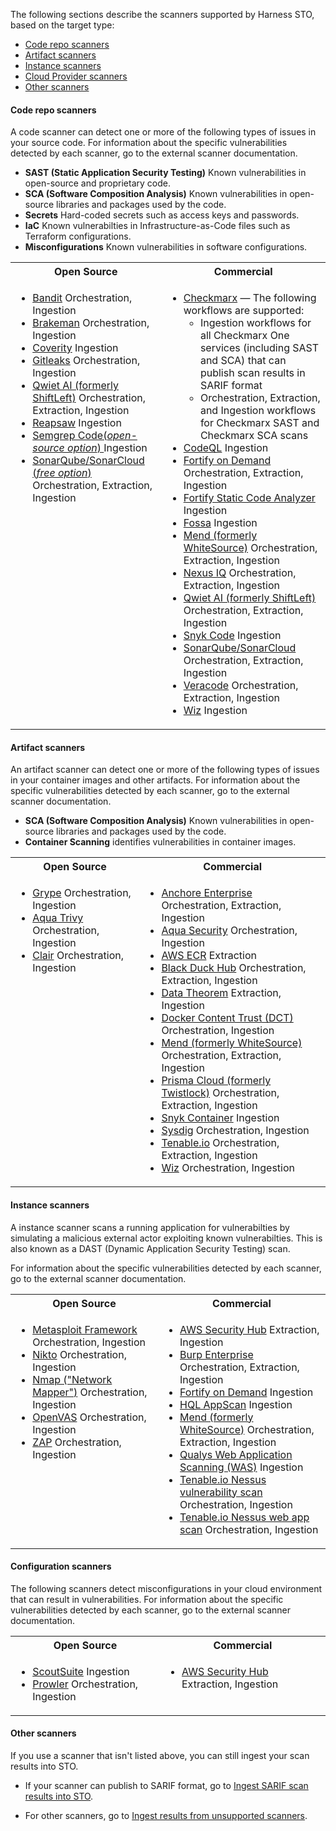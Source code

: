 The following sections describe the scanners supported by Harness STO, based on the target type:

- [Code repo scanners](#code-repository-scanners)
- [Artifact scanners](#artifact-scanners)
- [Instance scanners](#instance-scanners)
- [Cloud Provider scanners](#cloud-provider-scanners)
- [Other scanners](#other-scanners)


#### Code repo scanners

A code scanner can detect one or more of the following types of issues in your source code. For information about the specific vulnerabilities detected by each scanner, go to the external scanner documentation. 

* **SAST (Static Application Security Testing)** Known vulnerabilities in open-source and proprietary code.
* **SCA (Software Composition Analysis)** Known vulnerabilities in open-source libraries and packages used by the code. 
* **Secrets** Hard-coded secrets such as access keys and passwords.
* **IaC** Known vulnerabilties in Infrastructure-as-Code files such as Terraform configurations.
* **Misconfigurations** Known vulnerabilities in software configurations. 


<table>
    <tr>
        <th>Open Source</th>
        <th>Commercial</th>
    </tr>
    <tr>
        <td valign="top">
          <ul>
          <li><a href="/docs/security-testing-orchestration/sto-techref-category/bandit-scanner-reference">Bandit</a>  Orchestration, Ingestion </li>
           <li><a href="/docs/security-testing-orchestration/sto-techref-category/brakeman-scanner-reference">Brakeman</a> Orchestration, Ingestion </li>
           <li><a href="/docs/security-testing-orchestration/sto-techref-category/coverity-scanner-reference">Coverity</a> Ingestion </li>
            <li><a href="/docs/security-testing-orchestration/sto-techref-category/gitleaks-scanner-reference">Gitleaks</a>  Orchestration, Ingestion </li>        
            <li><a href="/docs/security-testing-orchestration/sto-techref-category/qwiet-scanner-reference">Qwiet AI (formerly ShiftLeft)</a> Orchestration, Extraction, Ingestion</li>
            <li><a href="/docs/security-testing-orchestration/sto-techref-category/reapsaw-scanner-reference">Reapsaw</a> Ingestion</li>
            <li><a href="/docs/security-testing-orchestration/sto-techref-category/semgrep/semgrep-scanner-reference">Semgrep Code(<i>open-source option</i>) </a> Ingestion</li>
            <li><a href="/docs/security-testing-orchestration/sto-techref-category/sonarqube-sonar-scanner-reference">SonarQube/SonarCloud (<i>free option</i>) </a> Orchestration, Extraction, Ingestion</li>
         </ul>
        </td>
        <td valign="top">
         <ul>
            <li>
                <a href="/docs/security-testing-orchestration/sto-techref-category/checkmarx-scanner-reference">Checkmarx</a>
                 — The following workflows are supported:
                <ul>
                  <li>Ingestion workflows for all Checkmarx One services (including SAST and SCA) that can publish scan results in SARIF format</li>
                  <li>Orchestration, Extraction, and Ingestion workflows for Checkmarx SAST and Checkmarx SCA scans</li>
                </ul>
              </li>
            <li><a href="/docs/security-testing-orchestration/sto-techref-category/codeql-scanner-reference">CodeQL</a> Ingestion </li>
            <li><a href="/docs/security-testing-orchestration/sto-techref-category/fortify-on-demand-scanner-reference">Fortify on Demand</a> Orchestration, Extraction, Ingestion</li>
            <li><a href="/docs/security-testing-orchestration/sto-techref-category/fortify-scanner-reference">Fortify Static Code Analyzer</a> Ingestion</li>
              <li><a href="/docs/security-testing-orchestration/sto-techref-category/fortify-scanner-reference">Fossa</a> Ingestion</li>
            <li><a href="/docs/security-testing-orchestration/sto-techref-category/mend-scanner-reference">Mend (formerly WhiteSource)</a> Orchestration, Extraction, Ingestion</li>
              <li><a href="/docs/security-testing-orchestration/sto-techref-category/nexus-scanner-reference">Nexus IQ</a> Orchestration, Extraction, Ingestion </li>
            <li><a href="/docs/security-testing-orchestration/sto-techref-category/qwiet-scanner-reference">Qwiet AI (formerly ShiftLeft)</a> Orchestration, Extraction, Ingestion</li>
            <li><a href="/docs/security-testing-orchestration/sto-techref-category/snyk/snyk-scanner-reference">Snyk Code</a> Ingestion</li>
              <li><a href="/docs/security-testing-orchestration/sto-techref-category/sonarqube-sonar-scanner-reference">SonarQube/SonarCloud</a> Orchestration, Extraction, Ingestion</li>
            <li><a href="/docs/security-testing-orchestration/sto-techref-category/veracode-scanner-reference">Veracode</a> Orchestration, Extraction, Ingestion</li>
              <li><a href="/docs/security-testing-orchestration/sto-techref-category/wiz-scanner-reference">Wiz</a> Ingestion  </li>
         </ul>
     </td>
   </tr>
</table>


#### Artifact scanners

An artifact scanner can detect one or more of the following types of issues in your container images and other artifacts. For information about the specific vulnerabilities detected by each scanner, go to the external scanner documentation. 

* **SCA (Software Composition Analysis)** Known vulnerabilities in open-source libraries and packages used by the code. 
* **Container Scanning** identifies vulnerabilities in container images.

<table>
    <tr>
        <th>Open Source</th>
        <th>Commercial</th>
    </tr>
    <tr>
        <td valign="top">
          <ul>
           <li><a href="/docs/security-testing-orchestration/sto-techref-category/grype/grype-scanner-reference">Grype</a>  Orchestration, Ingestion </li>
            <li><a href="/docs/security-testing-orchestration/sto-techref-category/trivy/aqua-trivy-scanner-reference">Aqua Trivy</a> Orchestration, Ingestion  </li>
            <li><a href="/docs/security-testing-orchestration/sto-techref-category/clair-scanner-reference">Clair</a> Orchestration, Ingestion </li>
         </ul>
        </td>
        <td valign="top">
         <ul>
              <li><a href="/docs/security-testing-orchestration/sto-techref-category/anchore-enterprise-scanner-reference">Anchore Enterprise</a> Orchestration, Extraction, Ingestion </li>
              <li><a href="/docs/security-testing-orchestration/sto-techref-category/aquasec-scanner-reference">Aqua Security</a> Orchestration, Ingestion </li>
              <li><a href="/docs/security-testing-orchestration/sto-techref-category/aws-ecr-scanner-reference">AWS ECR</a> Extraction </li>
              <li><a href="/docs/security-testing-orchestration/sto-techref-category/black-duck-hub-scanner-reference">Black Duck Hub</a> Orchestration, Extraction, Ingestion</li>
            <li><a href="/docs/security-testing-orchestration/sto-techref-category/data-theorem-scanner-reference">Data Theorem</a> Extraction, Ingestion</li>
            <li><a href="/docs/security-testing-orchestration/sto-techref-category/docker-content-trust-dct-scanner-reference">Docker Content Trust (DCT)</a> Orchestration, Ingestion</li>
              <li><a href="/docs/security-testing-orchestration/sto-techref-category/mend-scanner-reference">Mend (formerly WhiteSource)</a> Orchestration, Extraction, Ingestion</li>
            <li><a href="/docs/security-testing-orchestration/sto-techref-category/prisma-cloud-scanner-reference">Prisma Cloud (formerly Twistlock)</a> Orchestration, Extraction, Ingestion</li>
              <li><a href="/docs/security-testing-orchestration/sto-techref-category/snyk/snyk-scanner-reference">Snyk Container</a> Ingestion</li>
              <li><a href="/docs/security-testing-orchestration/sto-techref-category/sysdig-scanner-reference">Sysdig</a> Orchestration, Ingestion</li>
            <li><a href="/docs/security-testing-orchestration/sto-techref-category/tenable-scanner-reference">Tenable.io</a> Orchestration, Extraction, Ingestion  </li>
            <li><a href="/docs/security-testing-orchestration/sto-techref-category/wiz-scanner-reference">Wiz</a> Orchestration, Ingestion  </li>
         </ul>
     </td>
   </tr>
</table>

#### Instance scanners

A instance scanner scans a running application for vulnerabilties by simulating a malicious external actor exploiting known vulnerabilties. This is also known as a DAST (Dynamic Application Security Testing) scan. 

For information about the specific vulnerabilities detected by each scanner, go to the external scanner documentation. 

<table>
    <tr>
        <th>Open Source</th>
        <th>Commercial</th>
    </tr>
   <tr>
        <td valign="top">
          <ul>
          <li><a href="/docs/security-testing-orchestration/sto-techref-category/metasploit-scanner-reference">Metasploit Framework</a> Orchestration, Ingestion </li>
          <li><a href="/docs/security-testing-orchestration/sto-techref-category/nikto-scanner-reference">Nikto</a>  Orchestration, Ingestion </li>
          <li><a href="/docs/security-testing-orchestration/sto-techref-category/nmap-scanner-reference">Nmap ("Network Mapper")</a> Orchestration, Ingestion</li>           
          <li><a href="/docs/security-testing-orchestration/sto-techref-category/openvas-scanner-reference">OpenVAS</a> Orchestration, Ingestion </li>
          <li><a href="/docs/security-testing-orchestration/sto-techref-category/zap/zap-scanner-reference">ZAP</a> Orchestration, Ingestion </li>
         </ul>
        </td>
        <td valign="top">
         <ul>
              <li><a href="/docs/security-testing-orchestration/sto-techref-category/aws-security-hub-scanner-reference">AWS Security Hub</a> Extraction, Ingestion</li>
              <li><a href="/docs/security-testing-orchestration/sto-techref-category/burp-scanner-reference">Burp Enterprise</a> Orchestration, Extraction, Ingestion</li>
            <li><a href="/docs/security-testing-orchestration/sto-techref-category/fortify-on-demand-scanner-reference">Fortify on Demand</a> Ingestion</li>
              <li><a href="/docs/security-testing-orchestration/sto-techref-category/hql-appscan-scanner-reference">HQL AppScan</a> Ingestion</li>
              <li><a href="/docs/security-testing-orchestration/sto-techref-category/mend-scanner-reference">Mend (formerly WhiteSource)</a> Orchestration, Extraction, Ingestion</li>
            <li><a href="/docs/security-testing-orchestration/sto-techref-category/qualys-web-app-scanner-reference">Qualys Web Application Scanning (WAS)</a>  Ingestion </li>
            <li><a href="/docs/security-testing-orchestration/sto-techref-category/tenable-scanner-reference">Tenable.io Nessus vulnerability scan</a> Orchestration, Ingestion</li>
            <li><a href="/docs/security-testing-orchestration/sto-techref-category/tenable-scanner-reference">Tenable.io Nessus web app scan</a> Orchestration, Ingestion </li>
         </ul>
     </td>
   </tr>
</table>

#### Configuration scanners

The following scanners detect misconfigurations in your cloud environment that can result in vulnerabilities. For information about the specific vulnerabilities detected by each scanner, go to the external scanner documentation.

<table>
    <tr>
        <th>Open Source</th>
        <th>Commercial</th>
    </tr>
       <tr>
        <td valign="top">
          <ul>
              <li><a href="/docs/security-testing-orchestration/sto-techref-category/scoutsuite-scanner-reference">ScoutSuite</a> Ingestion</li>
              <li><a href="/docs/security-testing-orchestration/sto-techref-category/prowler-scanner-reference">Prowler</a> Orchestration, Ingestion</li>
          </ul>
        </td>
        <td valign="top">
         <ul>
              <li><a href="/docs/security-testing-orchestration/sto-techref-category/aws-security-hub-scanner-reference">AWS Security Hub</a>  Extraction, Ingestion </li>
         </ul>
     </td>
   </tr>
</table>


#### Other scanners

If you use a scanner that isn't listed above, you can still ingest your scan results into STO.

- If your scanner can publish to SARIF format, go to [Ingest SARIF scan results into STO](/docs/security-testing-orchestration/use-sto/orchestrate-and-ingest/ingest-sarif-data).

- For other scanners, go to [Ingest results from unsupported scanners](/docs/security-testing-orchestration/use-sto/orchestrate-and-ingest/ingesting-issues-from-other-scanners.md).
